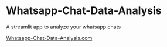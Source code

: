 # Whatsapp-Chat-Data-Analysis

 A streamlit app to analyze your whatsapp chats

 <a href="https://whatsapp-chat-data-analysis.onrender.com">Whatsapp-Chat-Data-Analysis.com</a>
